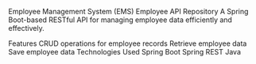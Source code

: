 Employee Management System (EMS)
Employee API Repository
A Spring Boot-based RESTful API for managing employee data efficiently and effectively.

Features
CRUD operations for employee records
Retrieve employee data
Save employee data
Technologies Used
Spring Boot
Spring REST
Java
